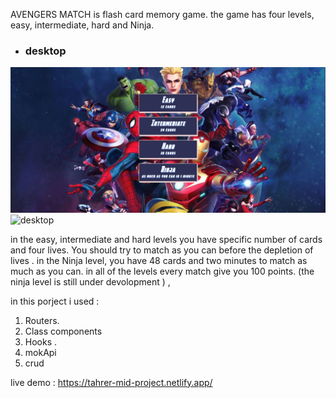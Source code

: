 AVENGERS MATCH is flash card memory game.
the game has four levels,
easy, intermediate, hard and Ninja. 
* ### desktop
![desktop](/src/assets/images/readme/levels.png "Optional Title")
![desktop](/src/assets/images/readme/levels2.png "Optional Title")



in the easy, intermediate and hard
levels you have specific number of cards and four lives. You should try
to match as you can before the depletion of lives .
in the Ninja level,
you have 48 cards and two minutes to match as much as you can. in all of
the levels every match give you 100 points.
(the ninja level is still under devolopment ) , 

in this porject i used  :
1.	Routers. 
2.	Class components 
3.	Hooks .
4.	mokApi
5.	crud

live demo :
https://tahrer-mid-project.netlify.app/

